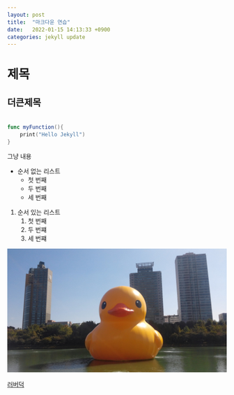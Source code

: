 ```yaml
---
layout: post
title:  "마크다운 연습"
date:   2022-01-15 14:13:33 +0900
categories: jekyll update
---
```


# 제목
## 더큰제목

```swift

func myFunction(){
    print("Hello Jekyll")
}

```

그냥 내용

- 순서 없는 리스트
    - 첫 번째
    - 두 번째 
    - 세 번째 

1. 순서 있는 리스트
    1. 첫 번째
    2. 두 번쨰
    3. 세 번쨰 

![러버덕](https://github.com/choironi/choironi.github.io/blob/master/images/roberdock.jpeg?raw=true)

[러버덕](https://github.com/choironi/choironi.github.io/blob/master/images/roberdock.jpeg?raw=true)